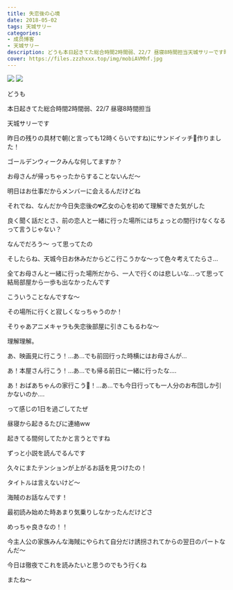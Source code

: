 ```yaml
---
title: 失恋後の心境
date: 2018-05-02
tags: 天城サリー
categories: 
- 成员博客
- 天城サリー
description: どうも本日起きてた総合時間2時間弱、22/7 昼寝8時間担当天城サリーです昨日の残りの具材で朝(と言っても12時くらいですね)にサンドイッチ🥪作りました！ゴールデンウィークみんな何してますか？お母さんが帰っち...
cover: https://files.zzzhxxx.top/img/mobiAVMhf.jpg 
---
```

![](https://files.zzzhxxx.top/img/mobiAVMhf.jpg)
![](https://files.zzzhxxx.top/img/mobpkJy8T.jpg)

どうも






本日起きてた総合時間2時間弱、22/7 昼寝8時間担当






天城サリーです





昨日の残りの具材で朝(と言っても12時くらいですね)にサンドイッチ🥪作りました！




ゴールデンウィークみんな何してますか？






お母さんが帰っちゃったからすることないんだ〜






明日はお仕事だからメンバーに会えるんだけどね






それでね、なんだか今日失恋後の💔乙女の心を初めて理解できた気がした






良く聞く話だとさ、前の恋人と一緒に行った場所にはちょっとの間行けなくなるって言うじゃない？






なんでだろう〜 って思ってたの






そしたらね、天城今日お休みだからどこ行こうかな〜って色々考えてたらさ...






全てお母さんと一緒に行った場所だから、一人で行くのは悲しいな...って思って結局部屋から一歩も出なかったんです






こういうことなんですな〜






その場所に行くと寂しくなっちゃうのか！






そりゃあアニメキャラも失恋後部屋に引きこもるわな〜






理解理解。






あ、映画見に行こう！...あ...でも前回行った時横にはお母さんが...






あ！本屋さん行こう！...あ...でも帰る前日に一緒に行ったな....






あ！おばあちゃんの家行こう👵！...あ...でも今日行っても一人分のお布団しか引かないのか....






って感じの1日を過ごしてたぜ






昼寝から起きるたびに連絡ww





起きてる間何してたかと言うとですね






ずっと小説を読んでるんです






久々にまたテンションが上がるお話を見つけたの！






タイトルは言えないけど〜 






海賊のお話なんです！






最初読み始めた時あまり気乗りしなかったんだけどさ






めっちゃ良きなの！！






今主人公の家族みんな海賊にやられて自分だけ誘拐されてからの翌日のパートなんだ〜






今日は徹夜でこれを読みたいと思うのでもう行くね






またね〜







